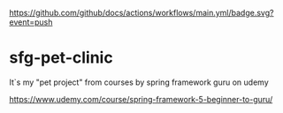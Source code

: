 https://github.com/github/docs/actions/workflows/main.yml/badge.svg?event=push
# sfg-pet-clinic

It`s my "pet project" from courses by spring framework guru on udemy

https://www.udemy.com/course/spring-framework-5-beginner-to-guru/